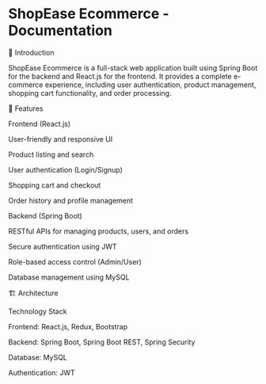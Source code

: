 # ShopEase Ecommerce - Documentation

📌 Introduction

ShopEase Ecommerce is a full-stack web application built using Spring Boot for the backend and React.js for the frontend. It provides a complete e-commerce experience, including user authentication, product management, shopping cart functionality, and order processing.

🎯 Features

Frontend (React.js)

User-friendly and responsive UI

Product listing and search

User authentication (Login/Signup)

Shopping cart and checkout

Order history and profile management

Backend (Spring Boot)

RESTful APIs for managing products, users, and orders

Secure authentication using JWT

Role-based access control (Admin/User)

Database management using MySQL

🏗 Architecture

Technology Stack

Frontend: React.js, Redux, Bootstrap

Backend: Spring Boot, Spring Boot REST, Spring Security

Database: MySQL

Authentication: JWT
